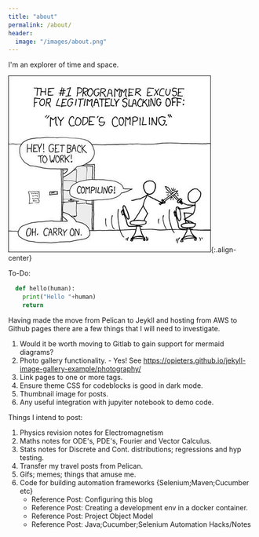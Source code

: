 ```yaml
---
title: "about"
permalink: /about/
header:
  image: "/images/about.png"
---
```


I'm an explorer of time and space.

![Comic Image](/images/comic1.jpg){:.align-center}

To-Do:

```python
  def hello(human):
    print("Hello "+human)
    return
```

Having made the move from Pelican to Jeykll and hosting from AWS to Github pages there are a few things that I will need to investigate.

1. Would it be worth moving to Gitlab to gain support for mermaid diagrams?
2. Photo gallery functionality. - Yes! See https://opieters.github.io/jekyll-image-gallery-example/photography/
4. Link pages to one or more tags.
5. Ensure theme CSS for codeblocks is good in dark mode.
6. Thumbnail image for posts.
7. Any useful integration with jupyiter notebook to demo code.

Things I intend to post:

1. Physics revision notes for Electromagnetism
2. Maths notes for ODE's, PDE's, Fourier and Vector Calculus.
4. Stats notes for Discrete and Cont. distributions; regressions and hyp testing.
5. Transfer my travel posts from Pelican.
6. Gifs; memes; things that amuse me.
7. Code for building automation frameworks {Selenium;Maven;Cucumber etc}  
   - Reference Post: Configuring this blog
   - Reference Post: Creating a development env in a docker container.
   - Reference Post: Project Object Model
   - Reference Post: Java;Cucumber;Selenium Automation Hacks/Notes
